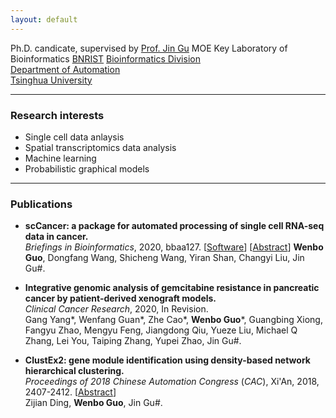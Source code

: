 ```yaml
---
layout: default
---
```


Ph.D. candicate, supervised by [Prof. Jin Gu]([http://www.lifeome.net/glab/jgu/](http://www.lifeome.net/glab/jgu/))   
MOE Key Laboratory of Bioinformatics   
[BNRIST](http://www.tnlist.org.cn/) [Bioinformatics Division](http://bioinfo.au.tsinghua.edu.cn/)   
[Department of Automation](http://www.tsinghua.edu.cn/publish/au/index.html)   
[Tsinghua University](http://www.tsinghua.edu.cn/)  



-------------------

### Research interests
*  Single cell data anlaysis
*  Spatial transcriptomics  data analysis
*  Machine learning 
*  Probabilistic graphical models

----------------------

###  Publications
*  **scCancer: a package for automated processing of single cell RNA-seq data in cancer.**     
_Briefings in Bioinformatics_, 2020, bbaa127. [[Software](http://lifeome.net/software/sccancer/)]  [[Abstract]([https://doi.org/10.1093/bib/bbaa127](https://doi.org/10.1093/bib/bbaa127))]   
**Wenbo Guo**, Dongfang Wang, Shicheng Wang, Yiran Shan, Changyi Liu,  Jin Gu#.

*  **Integrative genomic analysis of gemcitabine resistance in pancreatic cancer by patient-derived xenograft models.**   
_Clinical Cancer Research_, 2020, In Revision.     
Gang Yang\*, Wenfang Guan\*, Zhe Cao\*, **Wenbo Guo**\*, Guangbing Xiong, Fangyu Zhao, Mengyu Feng, Jiangdong Qiu, Yueze Liu, Michael Q Zhang, Lei You, Taiping Zhang, Yupei Zhao, Jin Gu#.

*  **ClustEx2: gene module identification using density-based network hierarchical clustering.**   
_Proceedings of 2018 Chinese Automation Congress_ (_CAC_), Xi'An, 2018, 2407-2412. [[Abstract](https://doi.org/10.1109/CAC.2018.8623442)]      
Zijian Ding, **Wenbo Guo**,  Jin Gu#.
